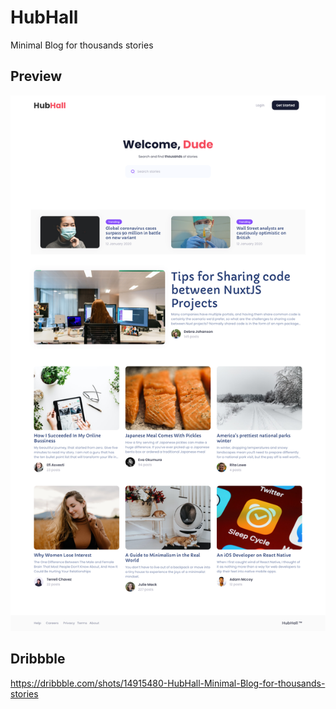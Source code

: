 # HubHall
Minimal Blog for thousands stories


## Preview
<img src="https://raw.githubusercontent.com/unaivan22/hubHall/master/media/preview.png">

## Dribbble
https://dribbble.com/shots/14915480-HubHall-Minimal-Blog-for-thousands-stories


